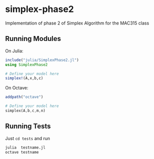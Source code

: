 # simplex-phase2
Implementation of phase 2 of Simplex Algorithm for the MAC315 class

## Running Modules
On Julia:

```julia
include("julia/SimplexPhase2.jl")
using SimplexPhase2

# Define your model here
simplex!(A,x,b,c)
```


On Octave:
```octave
addpath("octave")

# Define your model here
simplex(A,b,c,m,n)
```


## Running Tests

Just `cd tests` and run

```bash
julia  testname.jl
octave testname
```
